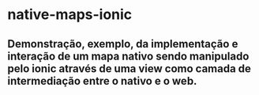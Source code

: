 # native-maps-ionic

## Demonstração, exemplo, da implementação e interação de um mapa nativo sendo manipulado pelo ionic através de uma view como camada de intermediação entre o nativo e o web.
